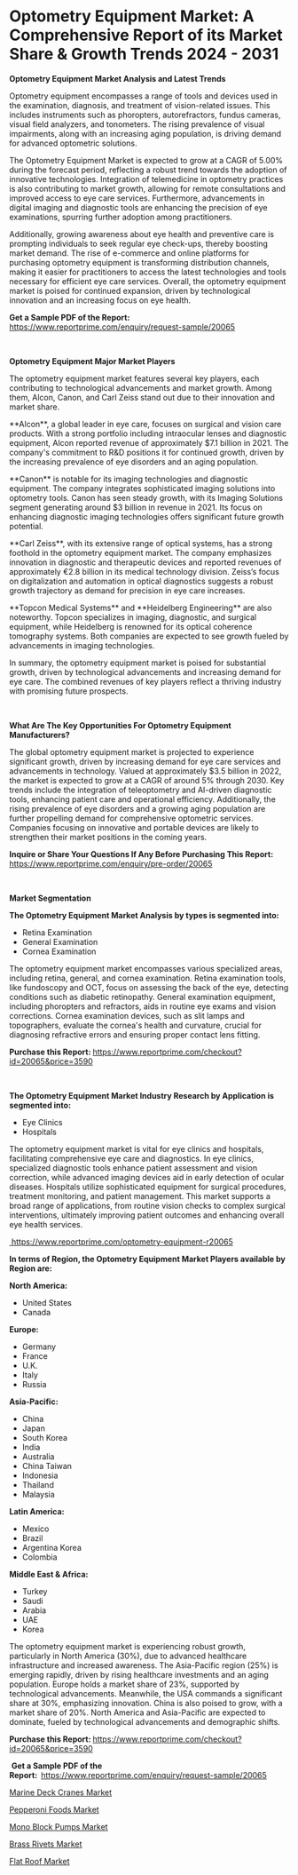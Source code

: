 <p><h1>Optometry Equipment Market: A Comprehensive Report of its Market Share & Growth Trends 2024 - 2031</h1></p><p><strong>Optometry Equipment Market Analysis and Latest Trends</strong></p>
<p><p>Optometry equipment encompasses a range of tools and devices used in the examination, diagnosis, and treatment of vision-related issues. This includes instruments such as phoropters, autorefractors, fundus cameras, visual field analyzers, and tonometers. The rising prevalence of visual impairments, along with an increasing aging population, is driving demand for advanced optometric solutions. </p><p>The Optometry Equipment Market is expected to grow at a CAGR of 5.00% during the forecast period, reflecting a robust trend towards the adoption of innovative technologies. Integration of telemedicine in optometry practices is also contributing to market growth, allowing for remote consultations and improved access to eye care services. Furthermore, advancements in digital imaging and diagnostic tools are enhancing the precision of eye examinations, spurring further adoption among practitioners.</p><p>Additionally, growing awareness about eye health and preventive care is prompting individuals to seek regular eye check-ups, thereby boosting market demand. The rise of e-commerce and online platforms for purchasing optometry equipment is transforming distribution channels, making it easier for practitioners to access the latest technologies and tools necessary for efficient eye care services. Overall, the optometry equipment market is poised for continued expansion, driven by technological innovation and an increasing focus on eye health.</p></p>
<p><strong>Get a Sample PDF of the Report:&nbsp;</strong> <a href="https://www.reportprime.com/enquiry/request-sample/20065?utm_campaign=38&utm_medium=2&utm_source=Github&utm_content=ia&utm_term=19112024&utm_id=optometry-equipment">https://www.reportprime.com/enquiry/request-sample/20065</a></p>
<p>&nbsp;</p>
<p><strong>Optometry Equipment Major Market Players</strong></p>
<p><p>The optometry equipment market features several key players, each contributing to technological advancements and market growth. Among them, Alcon, Canon, and Carl Zeiss stand out due to their innovation and market share.</p><p>**Alcon**, a global leader in eye care, focuses on surgical and vision care products. With a strong portfolio including intraocular lenses and diagnostic equipment, Alcon reported revenue of approximately $7.1 billion in 2021. The company's commitment to R&D positions it for continued growth, driven by the increasing prevalence of eye disorders and an aging population.</p><p>**Canon** is notable for its imaging technologies and diagnostic equipment. The company integrates sophisticated imaging solutions into optometry tools. Canon has seen steady growth, with its Imaging Solutions segment generating around $3 billion in revenue in 2021. Its focus on enhancing diagnostic imaging technologies offers significant future growth potential.</p><p>**Carl Zeiss**, with its extensive range of optical systems, has a strong foothold in the optometry equipment market. The company emphasizes innovation in diagnostic and therapeutic devices and reported revenues of approximately €2.8 billion in its medical technology division. Zeiss’s focus on digitalization and automation in optical diagnostics suggests a robust growth trajectory as demand for precision in eye care increases.</p><p>**Topcon Medical Systems** and **Heidelberg Engineering** are also noteworthy. Topcon specializes in imaging, diagnostic, and surgical equipment, while Heidelberg is renowned for its optical coherence tomography systems. Both companies are expected to see growth fueled by advancements in imaging technologies.</p><p>In summary, the optometry equipment market is poised for substantial growth, driven by technological advancements and increasing demand for eye care. The combined revenues of key players reflect a thriving industry with promising future prospects.</p></p>
<p>&nbsp;</p>
<p><strong>What Are The Key Opportunities For Optometry Equipment Manufacturers?</strong></p>
<p><p>The global optometry equipment market is projected to experience significant growth, driven by increasing demand for eye care services and advancements in technology. Valued at approximately $3.5 billion in 2022, the market is expected to grow at a CAGR of around 5% through 2030. Key trends include the integration of teleoptometry and AI-driven diagnostic tools, enhancing patient care and operational efficiency. Additionally, the rising prevalence of eye disorders and a growing aging population are further propelling demand for comprehensive optometric services. Companies focusing on innovative and portable devices are likely to strengthen their market positions in the coming years.</p></p>
<p><strong>Inquire or Share Your Questions If Any Before Purchasing This Report:</strong> <a href="https://www.reportprime.com/enquiry/pre-order/20065?utm_campaign=38&utm_medium=2&utm_source=Github&utm_content=ia&utm_term=19112024&utm_id=optometry-equipment">https://www.reportprime.com/enquiry/pre-order/20065</a></p>
<p>&nbsp;</p>
<p><strong>Market Segmentation</strong></p>
<p><strong>The Optometry Equipment Market Analysis by types is segmented into:</strong></p>
<p><ul><li>Retina Examination</li><li>General Examination</li><li>Cornea Examination</li></ul></p>
<p><p>The optometry equipment market encompasses various specialized areas, including retina, general, and cornea examination. Retina examination tools, like fundoscopy and OCT, focus on assessing the back of the eye, detecting conditions such as diabetic retinopathy. General examination equipment, including phoropters and refractors, aids in routine eye exams and vision corrections. Cornea examination devices, such as slit lamps and topographers, evaluate the cornea's health and curvature, crucial for diagnosing refractive errors and ensuring proper contact lens fitting.</p></p>
<p><strong>Purchase this Report:&nbsp;</strong><a href="https://www.reportprime.com/checkout?id=20065&price=3590&utm_campaign=38&utm_medium=2&utm_source=Github&utm_content=ia&utm_term=19112024&utm_id=optometry-equipment">https://www.reportprime.com/checkout?id=20065&price=3590</a></p>
<p>&nbsp;</p>
<p><strong>The Optometry Equipment Market Industry Research by Application is segmented into:</strong></p>
<p><ul><li>Eye Clinics</li><li>Hospitals</li></ul></p>
<p><p>The optometry equipment market is vital for eye clinics and hospitals, facilitating comprehensive eye care and diagnostics. In eye clinics, specialized diagnostic tools enhance patient assessment and vision correction, while advanced imaging devices aid in early detection of ocular diseases. Hospitals utilize sophisticated equipment for surgical procedures, treatment monitoring, and patient management. This market supports a broad range of applications, from routine vision checks to complex surgical interventions, ultimately improving patient outcomes and enhancing overall eye health services.</p></p>
<p><a href="https://www.reportprime.com/optometry-equipment-r20065?utm_campaign=38&utm_medium=2&utm_source=Github&utm_content=ia&utm_term=19112024&utm_id=optometry-equipment">&nbsp;https://www.reportprime.com/optometry-equipment-r20065</a></p>
<p><strong>In terms of Region, the Optometry Equipment Market Players available by Region are:</strong></p>
<p>
    <p> <strong> North America: </strong>
        <ul>
            <li>United States</li>
            <li>Canada</li>
        </ul>
        </p> 
    <p> <strong> Europe: </strong>
        <ul>
            <li>Germany</li>
            <li>France</li>
            <li>U.K.</li>
            <li>Italy</li>
            <li>Russia</li>
        </ul>
        </p> 
    <p> <strong> Asia-Pacific: </strong>
        <ul>
            <li>China</li>
            <li>Japan</li>
            <li>South Korea</li>
            <li>India</li>
            <li>Australia</li>
            <li>China Taiwan</li>
            <li>Indonesia</li>
            <li>Thailand</li>
            <li>Malaysia</li>
        </ul>
        </p> 
    <p> <strong> Latin America: </strong>
        <ul>
            <li>Mexico</li>
            <li>Brazil</li>
            <li>Argentina Korea</li>
            <li>Colombia</li>
        </ul>
        </p> 
    <p> <strong> Middle East & Africa: </strong>
        <ul>
            <li>Turkey</li>
            <li>Saudi</li>
            <li>Arabia</li>
            <li>UAE</li>
            <li>Korea</li>
        </ul>
    </p>
    </p>
<p><p>The optometry equipment market is experiencing robust growth, particularly in North America (30%), due to advanced healthcare infrastructure and increased awareness. The Asia-Pacific region (25%) is emerging rapidly, driven by rising healthcare investments and an aging population. Europe holds a market share of 23%, supported by technological advancements. Meanwhile, the USA commands a significant share at 30%, emphasizing innovation. China is also poised to grow, with a market share of 20%. North America and Asia-Pacific are expected to dominate, fueled by technological advancements and demographic shifts.</p></p>
<p><strong>Purchase this Report: </strong><a href="https://www.reportprime.com/checkout?id=20065&price=3590&utm_campaign=38&utm_medium=2&utm_source=Github&utm_content=ia&utm_term=19112024&utm_id=optometry-equipment">https://www.reportprime.com/checkout?id=20065&price=3590</a></p>
<p>&nbsp;<strong>Get a Sample PDF of the Report:&nbsp;&nbsp;</strong><a href="https://www.reportprime.com/enquiry/request-sample/20065?utm_campaign=38&utm_medium=2&utm_source=Github&utm_content=ia&utm_term=19112024&utm_id=optometry-equipment">https://www.reportprime.com/enquiry/request-sample/20065</a></p>
<p><strong></strong></p>
<p><p><a href="https://www.linkedin.com/pulse/analyzing-marine-deck-cranes-market-dynamics-growth-drivers-yajlc?utm_campaign=38&utm_medium=2&utm_source=Github&utm_content=ia&utm_term=19112024&utm_id=optometry-equipment">Marine Deck Cranes Market</a></p><p><a href="https://github.com/SamiaHussain82/Market-Research-Report-List-1/blob/main/pepperoni-foods-market.md?utm_campaign=38&utm_medium=2&utm_source=Github&utm_content=ia&utm_term=19112024&utm_id=optometry-equipment">Pepperoni Foods Market</a></p><p><a href="https://www.linkedin.com/pulse/mono-block-pumps-market-global-regional-analysis-2024-o2vfe?utm_campaign=38&utm_medium=2&utm_source=Github&utm_content=ia&utm_term=19112024&utm_id=optometry-equipment">Mono Block Pumps Market</a></p><p><a href="https://issuu.com/reportprime-2/docs/brass-rivets-market-size-2030.pptx_e8487e1a105456?utm_campaign=38&utm_medium=2&utm_source=Github&utm_content=ia&utm_term=19112024&utm_id=optometry-equipment">Brass Rivets Market</a></p><p><a href="https://github.com/DianaWilson796/Market-Research-Report-List-1/blob/main/flat-roof-market.md?utm_campaign=38&utm_medium=2&utm_source=Github&utm_content=ia&utm_term=19112024&utm_id=optometry-equipment">Flat Roof Market</a></p></p>